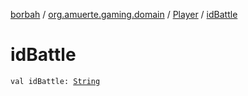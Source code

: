 [borbah](../../index.md) / [org.amuerte.gaming.domain](../index.md) / [Player](index.md) / [idBattle](./id-battle.md)

# idBattle

`val idBattle: `[`String`](https://kotlinlang.org/api/latest/jvm/stdlib/kotlin/-string/index.html)